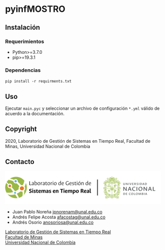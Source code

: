 # pyinfMOSTRO

## Instalación

### Requerimientos
* Python>=3.7.0
* pip>=19.3.1

### Dependencias
`pip install -r requirments.txt`

## Uso
Ejecutar `main.pyc` y seleccionar un archivo de configuración `*.yml` válido de acuerdo a la documentación.

## Copyright

2020, Laboratorio de Gestión de Sistemas en Tiempo Real, Facultad de Minas, Universidad Nacional de Colombia

## Contacto

[![LGSTR Logo](../docs/LGSTR_logo.png)](https://sites.google.com/unal.edu.co/lab-gstr/)

- Juan Pablo Noreña <jpnorenam@unal.edu.co>
- Andrés Felipe Acosta <afacostag@unal.edu.co>
- Andrés Osorio <anosoriosa@unal.edu.co>

[Laboratorio de Gestión de Sistemas en Tiempo Real](https://sites.google.com/unal.edu.co/lab-gstr/) \
[Facultad de Minas](https://minas.medellin.unal.edu.co/) \
[Universidad Nacional de Colombia](https://unal.edu.co/)
